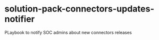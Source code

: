 # solution-pack-connectors-updates-notifier
PLaybook to notify SOC admins about new connectors releases
